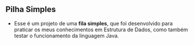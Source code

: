 ## Pilha Simples

- Esse é um projeto de uma **fila simples**, que foi desenvolvido para praticar os meus conhecimentos em Estrutura de Dados, como também testar o funcionamento da linguagem Java.